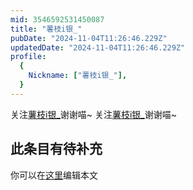 ```yaml
---
mid: 3546592531450087
title: "薯枝i银_"
pubDate: "2024-11-04T11:26:46.229Z"
updatedDate: "2024-11-04T11:26:46.229Z"
profile:
  {
    Nickname: ["薯枝i银_"],
  }
---
```


关注[薯枝i银_](https://space.bilibili.com/3546592531450087)谢谢喵~ 关注[薯枝i银_](https://space.bilibili.com/3546592531450087)谢谢喵~

## 此条目有待补充
你可以在[这里](https://github.com/Yuhanawa/VTuber.ICU/edit/master/src/content/v/薯枝i银_/index.md)编辑本文
